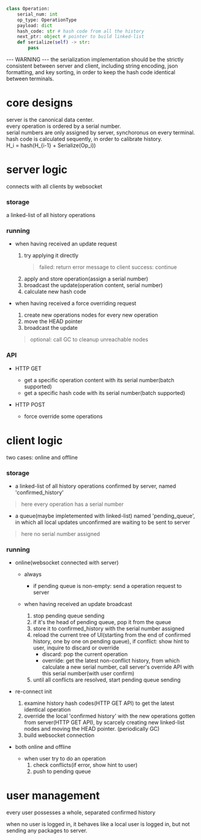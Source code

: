 ```python
class Operation:
    serial_num: int
    op_type: OperationType
    payload: dict
    hash_code: str # hash code from all the history
    next_ptr: object # pointer to build linked-list
    def serialize(self) -> str:
        pass
```
--- WARNING ---
the serialization implementation should be the strictly consistent between server and client,
including string encoding, json formatting, and key sorting,
in order to keep the hash code identical between terminals.


# core designs
server is the canonical data center.  
every operation is ordered by a serial number.  
serial numbers are only assigned by server, synchoronus on every terminal.  
hash code is calculated sequently, in order to calibrate history.  
H_i = hash(H_{i-1} + Serialize(Op_i))

# server logic
connects with all clients by websocket

### storage
a linked-list of all history operations

### running
- when having received an update request
    1. try applying it directly
        > failed: return error message to client
        > success: continue
    1. apply and store operation(assign a serial number)
    1. broadcast the update(operation content, serial number)
    1. calculate new hash code

- when having received a force overriding request
    1. create new operations nodes for every new operation
    1. move the HEAD pointer
    1. broadcast the update
    > optional: call GC to cleanup unreachable nodes

### API
- HTTP GET
    - get a specific operation content with its serial number(batch supported)
    - get a specific hash code with its serial number(batch supported)

- HTTP POST
    - force override some operations

# client logic
two cases: online and offline

### storage
- a linked-list of all history operations confirmed by server, named 'confirmed_history'
> here every operation has a serial number
- a queue(maybe impletemented with linked-list) named 'pending_queue', in which all local updates unconfirmed are waiting to be sent to server
> here no serial number assigned

### running
- online(websocket connected with server)
    - always
        - if pending queue is non-empty: send a operation request to server

    - when having received an update broadcast
        1. stop pending queue sending
        1. if it's the head of pending queue, pop it from the queue
        1. store it to confirmed_history with the serial number assigned
        1. reload the current tree of UI(starting from the end of confirmed history, one by one on pending queue), if conflict: show hint to user, inquire to discard or override
            - discard: pop the current operation
            - override: get the latest non-conflict history, from which calculate a new serial number, call server's override API with this serial number(with user confirm)
        1. until all conflicts are resolved, start pending queue sending

- re-connect init
    1. examine history hash codes(HTTP GET API) to get the latest identical operation
    2. override the local 'confirmed history' with the new operations gotten from server(HTTP GET API), by scarcely creating new linked-list nodes and moving the HEAD pointer. (periodically GC)
    3. build websocket connection

- both online and offline
    - when user try to do an operation
        1. check conflicts(if error, show hint to user)
        1. push to pending queue


# user management
every user possesses a whole, separated confirmed history

when no user is logged in, it behaves like a local user is logged in, but not sending any packages to server.
